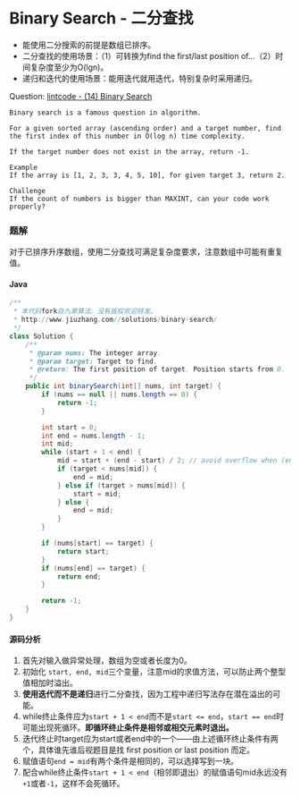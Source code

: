 # Binary Search - 二分查找

- 能使用二分搜索的前提是数组已排序。
- 二分查找的使用场景：（1）可转换为find the first/last position of...（2）时间复杂度至少为O(lgn)。
- 递归和迭代的使用场景：能用迭代就用迭代，特别复杂时采用递归。

Question: [lintcode - (14) Binary Search](http://www.lintcode.com/en/problem/binary-search/)

```
Binary search is a famous question in algorithm.

For a given sorted array (ascending order) and a target number, find the first index of this number in O(log n) time complexity.

If the target number does not exist in the array, return -1.

Example
If the array is [1, 2, 3, 3, 4, 5, 10], for given target 3, return 2.

Challenge
If the count of numbers is bigger than MAXINT, can your code work properly?
```

### 题解

对于已排序升序数组，使用二分查找可满足复杂度要求，注意数组中可能有重复值。

#### Java

```java
/**
 * 本代码fork自九章算法。没有版权欢迎转发。
 * http://www.jiuzhang.com//solutions/binary-search/
 */
class Solution {
    /**
     * @param nums: The integer array.
     * @param target: Target to find.
     * @return: The first position of target. Position starts from 0.
     */
    public int binarySearch(int[] nums, int target) {
        if (nums == null || nums.length == 0) {
            return -1;
        }

        int start = 0;
        int end = nums.length - 1;
        int mid;
        while (start + 1 < end) {
            mid = start + (end - start) / 2; // avoid overflow when (end + start)
            if (target < nums[mid]) {
                end = mid;
            } else if (target > nums[mid]) {
                start = mid;
            } else {
                end = mid;
            }
        }

        if (nums[start] == target) {
            return start;
        }
        if (nums[end] == target) {
            return end;
        }

        return -1;
    }
}
```

#### 源码分析

1. 首先对输入做异常处理，数组为空或者长度为0。
2. 初始化 `start, end, mid`三个变量，注意mid的求值方法，可以防止两个整型值相加时溢出。
3. **使用迭代而不是递归**进行二分查找，因为工程中递归写法存在潜在溢出的可能。
4. while终止条件应为`start + 1 < end`而不是`start <= end`，`start == end`时可能出现死循环。**即循环终止条件是相邻或相交元素时退出。**
5. 迭代终止时target应为start或者end中的一个——由上述循环终止条件有两个，具体谁先谁后视题目是找 first position or last position 而定。
6. 赋值语句`end = mid`有两个条件是相同的，可以选择写到一块。
7. 配合while终止条件`start + 1 < end`（相邻即退出）的赋值语句mid永远没有`+1`或者`-1`，这样不会死循环。
